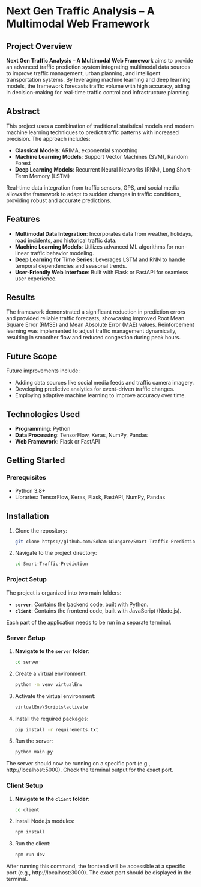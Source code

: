 # Next Gen Traffic Analysis – A Multimodal Web Framework

## Project Overview
**Next Gen Traffic Analysis – A Multimodal Web Framework** aims to provide an advanced traffic prediction system integrating multimodal data sources to improve traffic management, urban planning, and intelligent transportation systems. By leveraging machine learning and deep learning models, the framework forecasts traffic volume with high accuracy, aiding in decision-making for real-time traffic control and infrastructure planning.

## Abstract
This project uses a combination of traditional statistical models and modern machine learning techniques to predict traffic patterns with increased precision. The approach includes:

- **Classical Models**: ARIMA, exponential smoothing
- **Machine Learning Models**: Support Vector Machines (SVM), Random Forest
- **Deep Learning Models**: Recurrent Neural Networks (RNN), Long Short-Term Memory (LSTM)

Real-time data integration from traffic sensors, GPS, and social media allows the framework to adapt to sudden changes in traffic conditions, providing robust and accurate predictions.

## Features
- **Multimodal Data Integration**: Incorporates data from weather, holidays, road incidents, and historical traffic data.
- **Machine Learning Models**: Utilizes advanced ML algorithms for non-linear traffic behavior modeling.
- **Deep Learning for Time Series**: Leverages LSTM and RNN to handle temporal dependencies and seasonal trends.
- **User-Friendly Web Interface**: Built with Flask or FastAPI for seamless user experience.


## Results
The framework demonstrated a significant reduction in prediction errors and provided reliable traffic forecasts, showcasing improved Root Mean Square Error (RMSE) and Mean Absolute Error (MAE) values. Reinforcement learning was implemented to adjust traffic management dynamically, resulting in smoother flow and reduced congestion during peak hours.

## Future Scope
Future improvements include:
- Adding data sources like social media feeds and traffic camera imagery.
- Developing predictive analytics for event-driven traffic changes.
- Employing adaptive machine learning to improve accuracy over time.

## Technologies Used
- **Programming**: Python
- **Data Processing**: TensorFlow, Keras, NumPy, Pandas
- **Web Framework**: Flask or FastAPI

## Getting Started

### Prerequisites
- Python 3.8+
- Libraries: TensorFlow, Keras, Flask, FastAPI, NumPy, Pandas

## Installation
1. Clone the repository:
   ```bash
   git clone https://github.com/Soham-Niungare/Smart-Traffic-Prediction.git
2. Navigate to the project directory:
   ```bash
   cd Smart-Traffic-Prediction
   
### Project Setup

The project is organized into two main folders:
- **`server`**: Contains the backend code, built with Python.
- **`client`**: Contains the frontend code, built with JavaScript (Node.js).

Each part of the application needs to be run in a separate terminal.

### Server Setup
1. **Navigate to the `server` folder**:
   ```bash
   cd server
2. Create a virtual environment:
   ```bash
   python -m venv virtualEnv
3. Activate the virtual environment:
    ```bash
   virtualEnv\Scripts\activate
4. Install the required packages:
   ```bash
   pip install -r requirements.txt
5. Run the server:
    ```bash
    python main.py
The server should now be running on a specific port (e.g., http://localhost:5000). Check the terminal output for the exact port.


### Client Setup
1. **Navigate to the `client` folder**:
   ```bash
   cd client
2. Install Node.js modules:
    ```bash
   npm install
3. Run the client:
    ```bash
   npm run dev
After running this command, the frontend will be accessible at a specific port (e.g., http://localhost:3000). The exact port should be displayed in the terminal.
